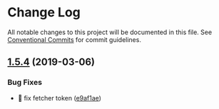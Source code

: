 # Change Log

All notable changes to this project will be documented in this file.
See [Conventional Commits](https://conventionalcommits.org) for commit guidelines.

## [1.5.4](https://github.com/zWingz/acyort-donob-plugins/compare/v1.5.3...v1.5.4) (2019-03-06)


### Bug Fixes

* 🐛 fix fetcher token ([e9af1ae](https://github.com/zWingz/acyort-donob-plugins/commit/e9af1ae))
